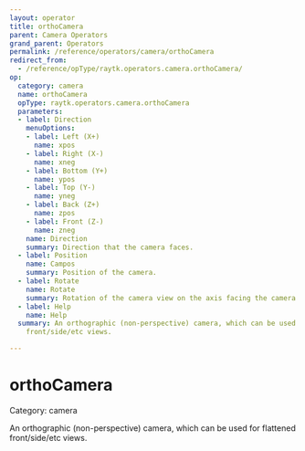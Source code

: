 ```yaml
---
layout: operator
title: orthoCamera
parent: Camera Operators
grand_parent: Operators
permalink: /reference/operators/camera/orthoCamera
redirect_from:
  - /reference/opType/raytk.operators.camera.orthoCamera/
op:
  category: camera
  name: orthoCamera
  opType: raytk.operators.camera.orthoCamera
  parameters:
  - label: Direction
    menuOptions:
    - label: Left (X+)
      name: xpos
    - label: Right (X-)
      name: xneg
    - label: Bottom (Y+)
      name: ypos
    - label: Top (Y-)
      name: yneg
    - label: Back (Z+)
      name: zpos
    - label: Front (Z-)
      name: zneg
    name: Direction
    summary: Direction that the camera faces.
  - label: Position
    name: Campos
    summary: Position of the camera.
  - label: Rotate
    name: Rotate
    summary: Rotation of the camera view on the axis facing the camera.
  - label: Help
    name: Help
  summary: An orthographic (non-perspective) camera, which can be used for flattened
    front/side/etc views.

---
```


# orthoCamera

Category: camera



An orthographic (non-perspective) camera, which can be used for flattened front/side/etc views.